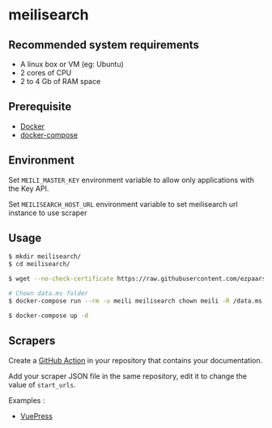 # meilisearch

## Recommended system requirements

- A linux box or VM (eg: Ubuntu)
- 2 cores of CPU
- 2 to 4 Gb of RAM space

## Prerequisite

- [Docker](https://docs.docker.com/engine/install/)
- [docker-compose](https://docs.docker.com/compose/install/)

## Environment 

Set ``MEILI_MASTER_KEY`` environment variable to allow only applications with the Key API.

Set ``MEILISEARCH_HOST_URL`` environment variable to set meilisearch url instance to use scraper

## Usage

```bash
$ mkdir meilisearch/
$ cd meilisearch/

$ wget --no-check-certificate https://raw.githubusercontent.com/ezpaarse-project/meilisearch/master/docker-compose.yml

# Chown data.ms folder
$ docker-compose run --rm -u meili meilisearch chown meili -R /data.ms

$ docker-compose up -d
```

## Scrapers

Create a [GitHub Action](https://github.com/meilisearch/docs-scraper#in-a-github-action-) in your repository that contains your documentation.

Add your scraper JSON file in the same repository, edit it to change the value of ``start_urls``.

Examples :
- [VuePress](https://github.cm/ezpaarse-project/meilisearch/master/scrapers/vuepress.json)
